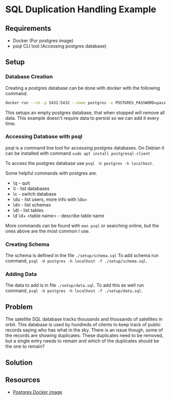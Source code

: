 # SQL Duplication Handling Example

## Requirements

* Docker (For postgres image)
* psql CLI tool (Accessing postgres database)

## Setup

### Database Creation

Creating a postgres database can be done with docker with the following command.

```bash
docker run --rm -p 5432:5432 --name postgres -e POSTGRES_PASSWORD=pass -d postgres
```

This setups an empty postgres database, that when stopped will remove all data.  This example doesn't require data to persist so we can add it every time.

### Accessing Database with psql

psql is a command line tool for accessing postgres databases.  On Debian it can be installed with command `sudo apt install postgresql-client`

To access the postgres database use `psql -U postgres -h localhost`.

Some helpful commands with postgres are.

* \q - quit
* \l - list databases
* \c - switch database
* \du - list users, more info with \du+
* \dn - list schemas
* \dt - list tables
* \d \d+ \<table name> - describe table name

More commands can be found with `man psql` or searching online, but the ones above are the most common I use.

### Creating Schema

The schema is defined in the file `./setup/schema.sql`  To add schema run command, `psql -U postgres -h localhost -f ./setup/schema.sql`.

### Adding Data

The data to add is in file `./setup/data.sql`.  To add this as well run command, `psql -U postgres -h localhost -f ./setup/data.sql`.

## Problem

The satellite SQL database tracks thousands and thousands of satellites in orbit.  This database is used by hundreds of clients to keep track of public records saying who has what in the sky.  There is an issue though, some of the records are showing duplicates.  These duplicates need to be removed, but a single entry needs to remain and which of the duplicates should be the one to remain?

## Solution

## Resources

* [Postgres Docker image](https://hub.docker.com/_/postgres/)

